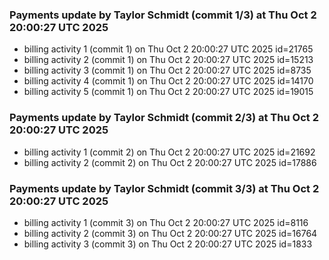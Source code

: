 
### Payments update by Taylor Schmidt (commit 1/3) at Thu Oct  2 20:00:27 UTC 2025
- billing activity 1 (commit 1) on Thu Oct  2 20:00:27 UTC 2025 id=21765
- billing activity 2 (commit 1) on Thu Oct  2 20:00:27 UTC 2025 id=15213
- billing activity 3 (commit 1) on Thu Oct  2 20:00:27 UTC 2025 id=8735
- billing activity 4 (commit 1) on Thu Oct  2 20:00:27 UTC 2025 id=14170
- billing activity 5 (commit 1) on Thu Oct  2 20:00:27 UTC 2025 id=19015

### Payments update by Taylor Schmidt (commit 2/3) at Thu Oct  2 20:00:27 UTC 2025
- billing activity 1 (commit 2) on Thu Oct  2 20:00:27 UTC 2025 id=21692
- billing activity 2 (commit 2) on Thu Oct  2 20:00:27 UTC 2025 id=17886

### Payments update by Taylor Schmidt (commit 3/3) at Thu Oct  2 20:00:27 UTC 2025
- billing activity 1 (commit 3) on Thu Oct  2 20:00:27 UTC 2025 id=8116
- billing activity 2 (commit 3) on Thu Oct  2 20:00:27 UTC 2025 id=16764
- billing activity 3 (commit 3) on Thu Oct  2 20:00:27 UTC 2025 id=1833
